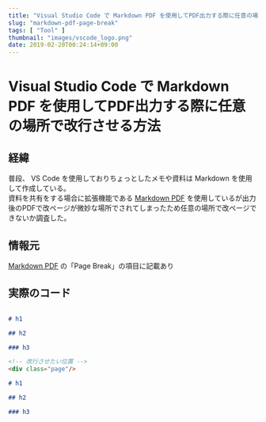 ```yaml
---
title: "Visual Studio Code で Markdown PDF を使用してPDF出力する際に任意の場所で改行させる"
slug: "markdown-pdf-page-break"
tags: [ "Tool" ]
thumbnail: "images/vscode_logo.png"
date: 2019-02-20T00:24:14+09:00
---
```


# Visual Studio Code で Markdown PDF を使用してPDF出力する際に任意の場所で改行させる方法

## 経緯

普段、 VS Code を使用しておりちょっとしたメモや資料は Markdown を使用して作成している。  
資料を共有をする場合に拡張機能である [Markdown PDF](https://marketplace.visualstudio.com/items?itemName=yzane.markdown-pdf) を使用しているが出力後のPDFで改ページが微妙な場所でされてしまったため任意の場所で改ページできないか調査した。

## 情報元

[Markdown PDF](https://marketplace.visualstudio.com/items?itemName=yzane.markdown-pdf) の「Page Break」の項目に記載あり

## 実際のコード

```md

# h1

## h2

### h3

<!-- 改行させたい位置 -->
<div class="page"/>

# h1

## h2

### h3

```
